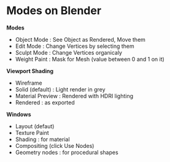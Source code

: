 # Modes on Blender

**Modes**&#x20;

* Object Mode : See Object as Rendered, Move them
* Edit Mode : Change Vertices by selecting them
* Sculpt Mode : Change Vertices organicaly
* Weight Paint : Mask for Mesh (value between 0 and 1 on it)

**Viewport Shading**

* Wireframe
* Solid (default) : Light render in grey
* Material Preview : Rendered with HDRI lighting
* Rendered : as exported

**Windows**

* Layout (defaut)
* Texture Paint
* Shading : for material
* Compositing (click Use Nodes)
* Geometry nodes : for procedural shapes



